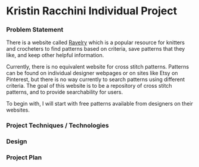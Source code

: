 # Kristin Racchini Individual Project

### Problem Statement
There is a website called [Ravelry](http://www.ravelry.com) which is a popular resource for knitters and crocheters to find patterns based on criteria, save patterns that they like, and keep other helpful information.  

Currently, there is no equivalent website for cross stitch patterns.  Patterns can be found on individual designer webpages or on sites like Etsy on Pinterest, but there is no way currently to search patterns using different criteria.  The goal of this website is to be a repository of cross stitch patterns, and to provide searchability for users.   

To begin with, I will start with free patterns available from designers on their websites. 

### Project Techniques / Technologies

### Design

### Project Plan 
